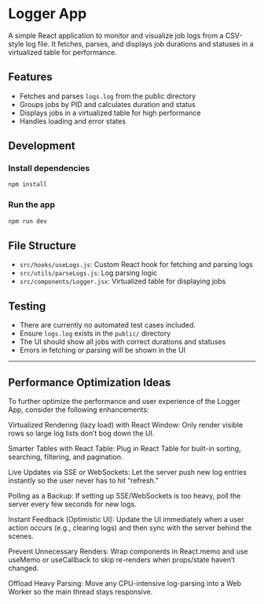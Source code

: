 # Logger App

A simple React application to monitor and visualize job logs from a CSV-style log file. It fetches, parses, and displays job durations and statuses in a virtualized table for performance.

## Features

- Fetches and parses `logs.log` from the public directory
- Groups jobs by PID and calculates duration and status
- Displays jobs in a virtualized table for high performance
- Handles loading and error states

## Development

### Install dependencies

```sh
npm install
```

### Run the app

```sh
npm run dev
```

## File Structure

- `src/hooks/useLogs.js`: Custom React hook for fetching and parsing logs
- `src/utils/parseLogs.js`: Log parsing logic
- `src/components/Logger.jsx`: Virtualized table for displaying jobs

## Testing

- There are currently no automated test cases included.
- Ensure `logs.log` exists in the `public/` directory
- The UI should show all jobs with correct durations and statuses
- Errors in fetching or parsing will be shown in the UI

---

## Performance Optimization Ideas

To further optimize the performance and user experience of the Logger App, consider the following enhancements:

Virtualized Rendering (lazy load) with React Window: Only render visible rows so large log lists don’t bog down the UI.

Smarter Tables with React Table: Plug in React Table for built-in sorting, searching, filtering, and pagination.

Live Updates via SSE or WebSockets: Let the server push new log entries instantly so the user never has to hit “refresh.”

Polling as a Backup: If setting up SSE/WebSockets is too heavy, poll the server every few seconds for new logs.

Instant Feedback (Optimistic UI): Update the UI immediately when a user action occurs (e.g., clearing logs) and then sync with the server behind the scenes.

Prevent Unnecessary Renders: Wrap components in React.memo and use useMemo or useCallback to skip re-renders when props/state haven’t changed.

Offload Heavy Parsing: Move any CPU-intensive log-parsing into a Web Worker so the main thread stays responsive.
